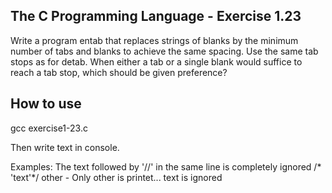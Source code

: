 ## The C Programming Language - Exercise 1.23

Write a program entab that replaces strings of blanks by the minimum number of tabs and blanks to achieve the same spacing. Use the 
same tab stops as for detab. When either a tab or a single blank would suffice to reach a tab stop, which should be given preference?

## How to use

gcc exercise1-23.c

Then write text in console. 

Examples: 
The text followed by '//' in the same line is completely ignored
/* 'text'*/ other  - Only other is printet... text is ignored
